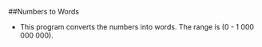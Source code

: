 ##Numbers to Words
- This program converts the numbers into words. The range is (0 - 1 000 000 000).
